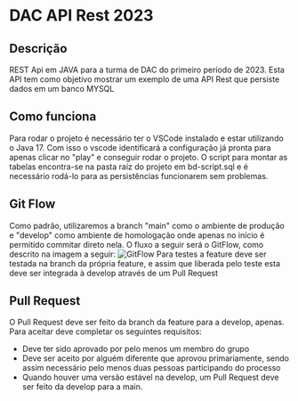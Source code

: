# DAC API Rest 2023
## Descrição
REST Api em JAVA para a turma de DAC do primeiro período de 2023.
Esta API tem como objetivo mostrar um exemplo de uma API Rest que persiste dados em um banco MYSQL

## Como funciona
Para rodar o projeto é necessário ter o VSCode instalado e estar utilizando o Java 17. Com isso o vscode identificará a configuração já pronta para apenas clicar no "play" e conseguir rodar o projeto.
O script para montar as tabelas encontra-se na pasta raíz do projeto em bd-script.sql e é necessário rodá-lo para as persistências funcionarem sem problemas.

## Git Flow
Como padrão, utilizaremos a branch "main" como o ambiente de produção e "develop" como ambiente de homologação onde apenas no início é permitido commitar direto nela. O fluxo a seguir será o GitFlow, como descrito na imagem a seguir:
![GitFlow](https://codigomaromba.files.wordpress.com/2019/01/gitflow-1.png)
Para testes a feature deve ser testada na branch da própria feature, e assim que liberada pelo teste esta deve ser integrada à develop através de um Pull Request

## Pull Request
O Pull Request deve ser feito da branch da feature para a develop, apenas.
Para aceitar deve completar os seguintes requisitos:
- Deve ter sido aprovado por pelo menos um membro do grupo
- Deve ser aceito por alguém diferente que aprovou primariamente, sendo assim necessário pelo menos duas pessoas participando do processo
- Quando houver uma versão estável na develop, um Pull Request deve ser feito da develop para a main.
